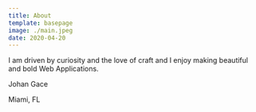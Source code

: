 ```yaml
---
title: About
template: basepage
image: ./main.jpeg
date: 2020-04-20
---
```


I am driven by curiosity and the love of craft and  I enjoy making
beautiful and bold Web Applications.

Johan Gace

Miami, FL
